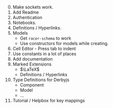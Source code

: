 0. Make sockets work.
0. Add Readme
1. Authentication
2. Notebooks.
3. Definitions / Hyperlinks.
4. Models 
    - Get ```racer-schema``` to work
    - Use constructors for models while creating.
5. Cell Editor - Press tab to indent
6. Use constants in a lot of places
7. Add documentation
8. Marked Extensions
    - $\LaTeX$
    - Definitions / Hyperlinks
9. Type Definitions for Derbyjs 
    - Component
    - Model
    - ...
10. Tutorial / Helpbox for key mappings